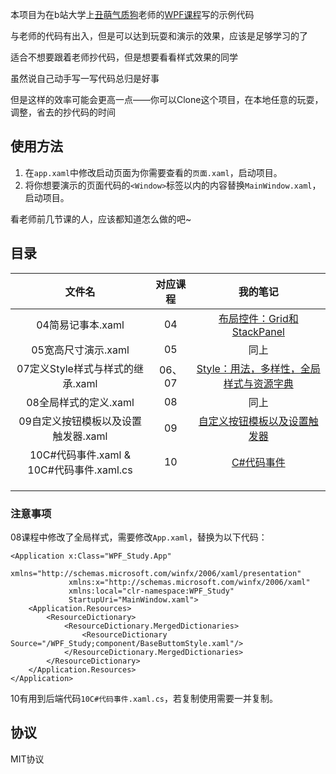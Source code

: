 本项目为在b站大学上[丑萌气质狗](https://space.bilibili.com/90189489)老师的[WPF课程](https://www.bilibili.com/video/BV13D4y1u7XX)写的示例代码

与老师的代码有出入，但是可以达到玩耍和演示的效果，应该是足够学习的了

适合不想要跟着老师抄代码，但是想要看看样式效果的同学

虽然说自己动手写一写代码总归是好事

但是这样的效率可能会更高一点——你可以Clone这个项目，在本地任意的玩耍，调整，省去的抄代码的时间

## 使用方法

1. 在`app.xaml`中修改启动页面为你需要查看的`页面.xaml`，启动项目。
2. 将你想要演示的页面代码的`<Window>`标签以内的内容替换`MainWindow.xaml`，启动项目。

看老师前几节课的人，应该都知道怎么做的吧~

## 目录

|                  文件名                  | 对应课程 |                           我的笔记                           |
| :--------------------------------------: | :------: | :----------------------------------------------------------: |
|            04简易记事本.xaml             |    04    | [布局控件：Grid和StackPanel ](https://www.cnblogs.com/Vanilla-chan/p/17975309/Grid-and-StackPanel) |
|           05宽高尺寸演示.xaml            |    05    |                             同上                             |
|     07定义Style样式与样式的继承.xaml     |  06、07  | [Style：用法，多样性，全局样式与资源字典](https://www.cnblogs.com/Vanilla-chan/p/17977421/Style-Usage-and-Global-Style) |
|          08全局样式的定义.xaml           |    08    |                             同上                             |
|   09自定义按钮模板以及设置触发器.xaml    |    09    | [自定义按钮模板以及设置触发器](https://www.cnblogs.com/Vanilla-chan/p/17978658/Customized-Button-Templates) |
| 10C#代码事件.xaml & 10C#代码事件.xaml.cs |    10    | [C#代码事件](https://www.cnblogs.com/Vanilla-chan/p/17983427/CSharp-Code-Events) |
|                                          |          |                                                              |
|                                          |          |                                                              |
|                                          |          |                                                              |

### 注意事项

08课程中修改了全局样式，需要修改`App.xaml`，替换为以下代码：

```xaml
<Application x:Class="WPF_Study.App"
             xmlns="http://schemas.microsoft.com/winfx/2006/xaml/presentation"
             xmlns:x="http://schemas.microsoft.com/winfx/2006/xaml"
             xmlns:local="clr-namespace:WPF_Study"
             StartupUri="MainWindow.xaml">
    <Application.Resources>
        <ResourceDictionary>
            <ResourceDictionary.MergedDictionaries>
                <ResourceDictionary Source="/WPF_Study;component/BaseButtomStyle.xaml"/>
            </ResourceDictionary.MergedDictionaries>
        </ResourceDictionary>
    </Application.Resources>
</Application>
```

10有用到后端代码`10C#代码事件.xaml.cs`，若复制使用需要一并复制。

## 协议

MIT协议